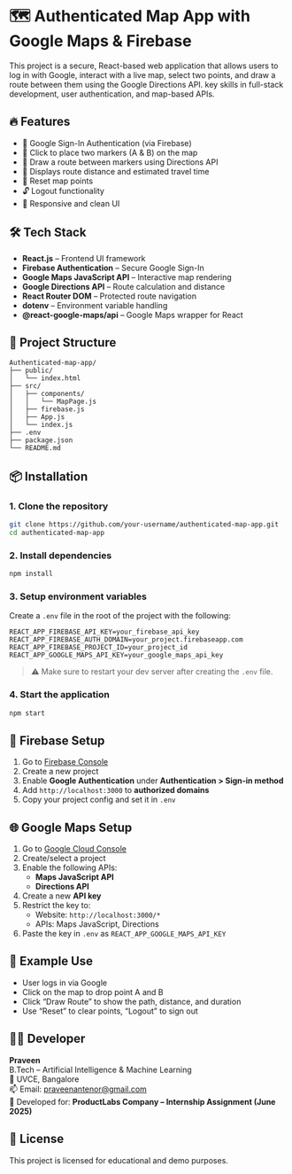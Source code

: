 # 🗺️ Authenticated Map App with Google Maps & Firebase

This project is a secure, React-based web application that allows users to log in with Google, interact with a live map, select two points, and draw a route between them using the Google Directions API. key skills in full-stack development, user authentication, and map-based APIs.

## 🔥 Features

- 🔐 Google Sign-In Authentication (via Firebase)
- 📍 Click to place two markers (A & B) on the map
- 🚗 Draw a route between markers using Directions API
- 📏 Displays route distance and estimated travel time
- 🔁 Reset map points
- 🔓 Logout functionality
- 🧭 Responsive and clean UI

## 🛠️ Tech Stack

- **React.js** – Frontend UI framework
- **Firebase Authentication** – Secure Google Sign-In
- **Google Maps JavaScript API** – Interactive map rendering
- **Google Directions API** – Route calculation and distance
- **React Router DOM** – Protected route navigation
- **dotenv** – Environment variable handling
- **@react-google-maps/api** – Google Maps wrapper for React

## 📁 Project Structure

```
Authenticated-map-app/
├── public/
│   └── index.html
├── src/
│   ├── components/
│   │   └── MapPage.js
│   ├── firebase.js
│   ├── App.js
│   └── index.js
├── .env
├── package.json
└── README.md
```

## 📦 Installation

### 1. Clone the repository
```bash
git clone https://github.com/your-username/authenticated-map-app.git
cd authenticated-map-app
```

### 2. Install dependencies
```bash
npm install
```

### 3. Setup environment variables
Create a `.env` file in the root of the project with the following:

```
REACT_APP_FIREBASE_API_KEY=your_firebase_api_key
REACT_APP_FIREBASE_AUTH_DOMAIN=your_project.firebaseapp.com
REACT_APP_FIREBASE_PROJECT_ID=your_project_id
REACT_APP_GOOGLE_MAPS_API_KEY=your_google_maps_api_key
```

> ⚠️ Make sure to restart your dev server after creating the `.env` file.

### 4. Start the application
```bash
npm start
```



## 🔑 Firebase Setup

1. Go to [Firebase Console](https://console.firebase.google.com)
2. Create a new project
3. Enable **Google Authentication** under **Authentication > Sign-in method**
4. Add `http://localhost:3000` to **authorized domains**
5. Copy your project config and set it in `.env`

## 🌐 Google Maps Setup

1. Go to [Google Cloud Console](https://console.cloud.google.com/)
2. Create/select a project
3. Enable the following APIs:
   - **Maps JavaScript API**
   - **Directions API**
4. Create a new **API key**
5. Restrict the key to:
   - Website: `http://localhost:3000/*`
   - APIs: Maps JavaScript, Directions
6. Paste the key in `.env` as `REACT_APP_GOOGLE_MAPS_API_KEY`

## 🧪 Example Use

- User logs in via Google
- Click on the map to drop point A and B
- Click “Draw Route” to show the path, distance, and duration
- Use “Reset” to clear points, “Logout” to sign out



## 👨‍💻 Developer

**Praveen**  
B.Tech – Artificial Intelligence & Machine Learning  
📍 UVCE, Bangalore  
📫 Email: praveenantenor@gmail.com  
🎯 Developed for: **ProductLabs Company – Internship Assignment (June 2025)**

## 📜 License

This project is licensed for educational and demo purposes.
